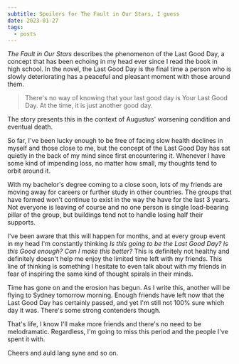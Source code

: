```yaml
---
subtitle: Spoilers for The Fault in Our Stars, I guess
date: 2023-01-27
tags:
  - posts
---
```

*The Fault in Our Stars* describes the phenomenon of the Last Good Day, a concept that has been echoing in my head ever since I read the book in high school. In the novel, the Last Good Day is the final time a person who is slowly deteriorating has a peaceful and pleasant moment with those around them.

> There's no way of knowing that your last good day is Your Last Good Day. At the time, it is just another good day.

The story presents this in the context of Augustus' worsening condition and eventual death.

So far, I've been lucky enough to be free of facing slow health declines in myself and those close to me, but the concept of the Last Good Day has sat quietly in the back of my mind since first encountering it. Whenever I have some kind of impending loss, no matter how small, my thoughts tend to orbit around it.

With my bachelor's degree coming to a close soon, lots of my friends are moving away for careers or further study in other countries. The groups that have formed won't continue to exist in the way the have for the last 3 years. Not everyone is leaving of course and no one person is single load-bearing pillar of the group, but buildings tend not to handle losing half their supports.

I've been aware that this will happen for months, and at every group event in my head I'm constantly thinking *Is this going to be the Last Good Day? Is this Good enough? Can I make this better?* This is definitely not healthy and definitely doesn't help me enjoy the limited time left with my friends. This line of thinking is something I hesitate to even talk about with my friends in fear of inspiring the same kind of thought spirals in their minds.

Time has gone on and the erosion has begun. As I write this, another will be flying to Sydney tomorrow morning. Enough friends have left now that the Last Good Day has certainly passed, and yet I'm still not 100% sure which day it was. There's some strong contenders though.

That's life, I know I'll make more friends and there's no need to be melodramatic. Regardless, I'm going to miss this period and the people I've spent it with.

Cheers and auld lang syne and so on.
